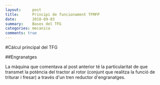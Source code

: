 ```yaml
---
layout:     post
title:      Principi de funcionament TFMFP
date:       2018-09-03
summary:    Bases del TFG
categories: mecanica
comments: true
---
```

#Càlcul principal del TFG

##Engranatges

La màquina que comentava al post anterior té la particularitat de que transmet
la potència del tractor al rotor (conjunt que realitza la funció de triturar i fresar)
a través d'un tren reductor d'engranatges.
